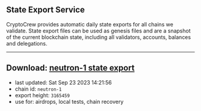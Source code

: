 ## State Export Service
CryptoCrew provides automatic daily state exports for all chains we validate. State export files can be used as genesis files and are a snapshot of the current blockchain state, including all validators, accounts, balances and delegations.

---
**Download: [neutron-1 state export](https://dl.ccvalidators.com/SERVICE/neutron/neutron-1_export_3165459.json)**
---

- last updated: Sat Sep 23 2023 14:21:56
- chain id: `neutron-1`
- export height: `3165459`
- use for: airdrops, local tests, chain recovery
